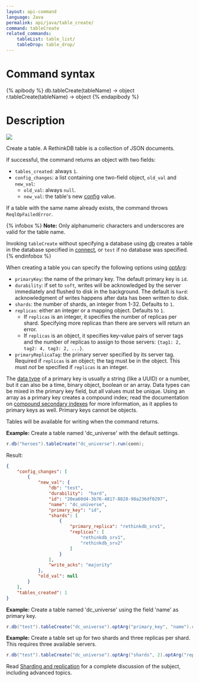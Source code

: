 ```yaml
---
layout: api-command
language: Java
permalink: api/java/table_create/
command: tableCreate
related_commands:
    tableList: table_list/
    tableDrop: table_drop/
---
```


# Command syntax #

{% apibody %}
db.tableCreate(tableName) &rarr; object
r.tableCreate(tableName) &rarr; object
{% endapibody %}

# Description #

<img src="/assets/images/docs/api_illustrations/table_create_javascript.png" class="api_command_illustration" />

Create a table. A RethinkDB table is a collection of JSON documents.

If successful, the command returns an object with two fields:

* `tables_created`: always `1`.
* `config_changes`: a list containing one two-field object, `old_val` and `new_val`:
    * `old_val`: always `null`.
    * `new_val`: the table's new [config](/api/java/config) value.

If a table with the same name already exists, the command throws `ReqlOpFailedError`.

{% infobox %}
__Note:__ Only alphanumeric characters and underscores are valid for the table name.

Invoking `tableCreate` without specifying a database using [db](/api/java/db/) creates a table in the database specified in [connect](/api/java/connect/), or `test` if no database was specified.
{% endinfobox %}

When creating a table you can specify the following options using [optArg](/api/java/optarg):

* `primaryKey`: the name of the primary key. The default primary key is `id`.
* `durability`: if set to `soft`, writes will be acknowledged by the server immediately and flushed to disk in the background. The default is `hard`: acknowledgment of writes happens after data has been written to disk.
* `shards`: the number of shards, an integer from 1-32. Defaults to `1`.
* `replicas`: either an integer or a mapping object. Defaults to `1`.
    * If `replicas` is an integer, it specifies the number of replicas per shard. Specifying more replicas than there are servers will return an error.
    * If `replicas` is an object, it specifies key-value pairs of server tags and the number of replicas to assign to those servers: `{tag1: 2, tag2: 4, tag3: 2, ...}`.
* `primaryReplicaTag`: the primary server specified by its server tag. Required if `replicas` is an object; the tag must be in the object. This must *not* be specified if `replicas` is an integer.

The [data type](/docs/data-types/) of a primary key is usually a string (like a UUID) or a number, but it can also be a time, binary object, boolean or an array. Data types can be mixed in the primary key field, but all values must be unique. Using an array as a primary key creates a compound index; read the documentation on [compound secondary indexes][ci] for more information, as it applies to primary keys as well. Primary keys cannot be objects.

[ci]: /docs/secondary-indexes/javascript/#compound-indexes

Tables will be available for writing when the command returns.

__Example:__ Create a table named 'dc_universe' with the default settings.

```java
r.db("heroes").tableCreate("dc_universe").run(conn);
```

Result:

```json
{
    "config_changes": [
        {
            "new_val": {
                "db": "test",
                "durability":  "hard",
                "id": "20ea60d4-3b76-4817-8828-98a236df0297",
                "name": "dc_universe",
                "primary_key": "id",
                "shards": [
                    {
                        "primary_replica": "rethinkdb_srv1",
                        "replicas": [
                            "rethinkdb_srv1",
                            "rethinkdb_srv2"
                        ]
                    }
                ],
                "write_acks": "majority"
            },
            "old_val": null
        }
    ],
    "tables_created": 1
}
```

__Example:__ Create a table named 'dc_universe' using the field 'name' as primary key.

```java
r.db("test").tableCreate("dc_universe").optArg("primary_key", "name").run(conn);
```

__Example:__ Create a table set up for two shards and three replicas per shard. This requires three available servers.

```java
r.db("test").tableCreate("dc_universe").optArg("shards", 2).optArg("replicas", 3).run(conn);
```

Read [Sharding and replication](/docs/sharding-and-replication/) for a complete discussion of the subject, including advanced topics.
